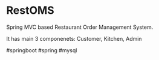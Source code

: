 # RestOMS
Spring MVC based Restaurant Order Management System.

It has main 3 componenets: Customer, Kitchen, Admin

#springboot #spring #mysql
